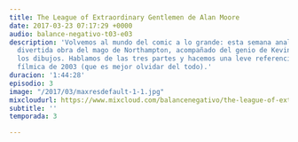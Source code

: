 ```yaml
---
title: The League of Extraordinary Gentlemen de Alan Moore
date: 2017-03-23 07:17:29 +0000
audio: balance-negativo-t03-e03
description: 'Volvemos al mundo del comic a lo grande: esta semana analizamos esta
  divertida obra del mago de Northampton, acompañado del genio de Kevin O''neill en
  los dibujos. Hablamos de las tres partes y hacemos una leve referencia a su versión
  fílmica de 2003 (que es mejor olvidar del todo).'
duracion: '1:44:28'
episodio: 3
image: "/2017/03/maxresdefault-1-1.jpg"
mixcloudurl: https://www.mixcloud.com/balancenegativo/the-league-of-extraordinary-gentlemen-de-alan-moore/
subtitle: ''
temporada: 3

---
```


